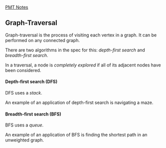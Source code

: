 [PMT Notes](https://www.physicsandmathstutor.com/pdf-pages/?pdf=https%3A%2F%2Fpmt.physicsandmathstutor.com%2Fdownload%2FComputer-Science%2FA-level%2FNotes%2FAQA%2F03-Fundamentals-of-Algorithms%2FAdvanced%2F3.1.%20Graph-Traversal%20-%20Advanced.pdf)
## Graph-Traversal

Graph-traversal is the process of visiting each vertex in a graph. It can be performed on any connected graph.

There are two algorithms in the spec for this: *depth-first search* and *breadth-first search*.

In a traversal, a node is *completely explored* if all of its adjacent nodes have been considered.

#### Depth-first search (DFS)

DFS uses a *stack*.

An example of an application of depth-first search is navigating a maze.

#### Breadth-first search (BFS)

BFS uses a *queue*.

An example of an application of BFS is finding the shortest path in an unweighted graph.